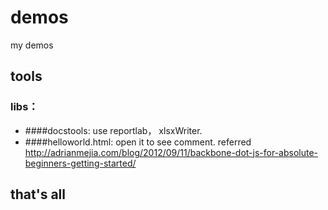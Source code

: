 # demos
my demos
## tools
### libs：
- ####docstools: use reportlab， xlsxWriter.
- ####helloworld.html: open it to see comment. referred http://adrianmejia.com/blog/2012/09/11/backbone-dot-js-for-absolute-beginners-getting-started/

## that's all
